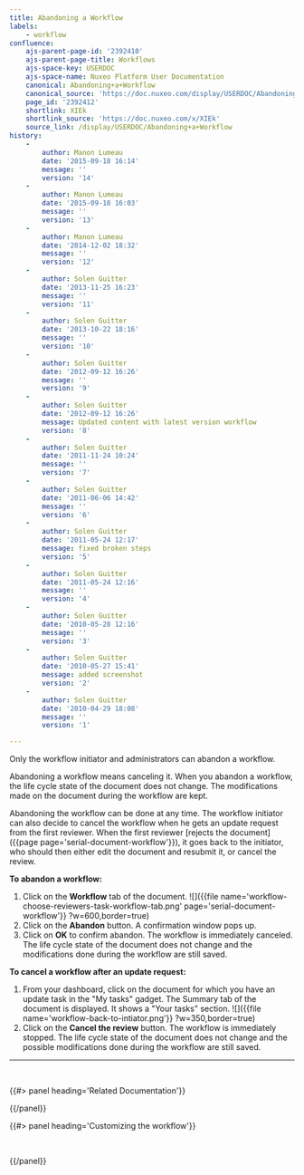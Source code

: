 ```yaml
---
title: Abandoning a Workflow
labels:
    - workflow
confluence:
    ajs-parent-page-id: '2392410'
    ajs-parent-page-title: Workflows
    ajs-space-key: USERDOC
    ajs-space-name: Nuxeo Platform User Documentation
    canonical: Abandoning+a+Workflow
    canonical_source: 'https://doc.nuxeo.com/display/USERDOC/Abandoning+a+Workflow'
    page_id: '2392412'
    shortlink: XIEk
    shortlink_source: 'https://doc.nuxeo.com/x/XIEk'
    source_link: /display/USERDOC/Abandoning+a+Workflow
history:
    - 
        author: Manon Lumeau
        date: '2015-09-18 16:14'
        message: ''
        version: '14'
    - 
        author: Manon Lumeau
        date: '2015-09-18 16:03'
        message: ''
        version: '13'
    - 
        author: Manon Lumeau
        date: '2014-12-02 18:32'
        message: ''
        version: '12'
    - 
        author: Solen Guitter
        date: '2013-11-25 16:23'
        message: ''
        version: '11'
    - 
        author: Solen Guitter
        date: '2013-10-22 18:16'
        message: ''
        version: '10'
    - 
        author: Solen Guitter
        date: '2012-09-12 16:26'
        message: ''
        version: '9'
    - 
        author: Solen Guitter
        date: '2012-09-12 16:26'
        message: Updated content with latest version workflow
        version: '8'
    - 
        author: Solen Guitter
        date: '2011-11-24 10:24'
        message: ''
        version: '7'
    - 
        author: Solen Guitter
        date: '2011-06-06 14:42'
        message: ''
        version: '6'
    - 
        author: Solen Guitter
        date: '2011-05-24 12:17'
        message: fixed broken steps
        version: '5'
    - 
        author: Solen Guitter
        date: '2011-05-24 12:16'
        message: ''
        version: '4'
    - 
        author: Solen Guitter
        date: '2010-05-28 12:16'
        message: ''
        version: '3'
    - 
        author: Solen Guitter
        date: '2010-05-27 15:41'
        message: added screenshot
        version: '2'
    - 
        author: Solen Guitter
        date: '2010-04-29 18:08'
        message: ''
        version: '1'

---
```

Only the workflow initiator and administrators can abandon a workflow.

Abandoning a workflow means canceling it. When you abandon a workflow, the life cycle state of the document does not change. The modifications made on the document during the workflow are kept.

Abandoning the workflow can be done at any time. The workflow initiator can also decide to cancel the workflow when he gets an update request from the first reviewer. When the first reviewer [rejects the document]({{page page='serial-document-workflow'}}), it goes back to the initiator, who should then either edit the document and resubmit it, or cancel the review.

**To abandon a workflow:**

1.  Click on the **Workflow** tab of the document.
    ![]({{file name='workflow-choose-reviewers-task-workflow-tab.png' page='serial-document-workflow'}} ?w=600,border=true)
2.  Click on the **Abandon** button.
    A confirmation window pops up.
3.  Click on **OK** to confirm abandon.
    The workflow is immediately canceled. The life cycle state of the document does not change and the modifications done during the workflow are still saved.

**To cancel a workflow after an update request:**

1.  From your dashboard, click on the document for which you have an update task in the "My tasks" gadget.
    The Summary tab of the document is displayed. It shows a "Your tasks" section.
    ![]({{file name='workflow-back-to-intiator.png'}} ?w=350,border=true)
2.  Click on the **Cancel the review** button.
    The workflow is immediately stopped. The life cycle state of the document does not change and the possible modifications done during the workflow are still saved.

* * *

&nbsp;

<div class="row" data-equalizer data-equalize-on="medium"><div class="column medium-6">{{#> panel heading='Related Documentation'}}

{{/panel}}</div><div class="column medium-6">{{#> panel heading='Customizing the workflow'}}

&nbsp;

{{/panel}}</div></div>